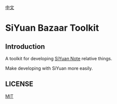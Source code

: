 [中文](./README_zh_CN.md)

# SiYuan Bazaar Toolkit

## Introduction

A toolkit for developing [SiYuan Note](https://github.com/siyuan-note) relative things.

Make developing with SiYuan more easily.

## LICENSE

[MIT](./LICENSE)